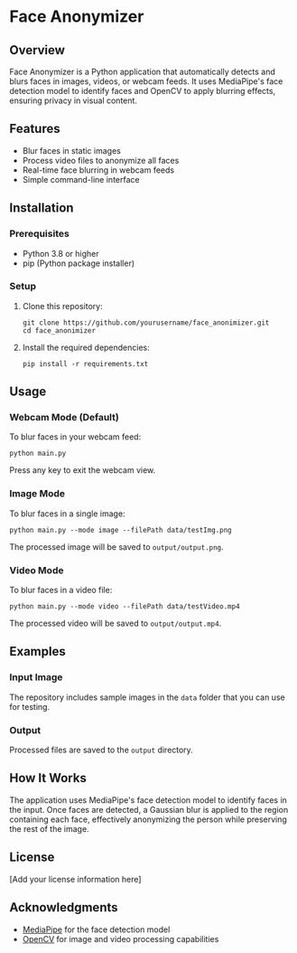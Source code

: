 # Face Anonymizer

## Overview
Face Anonymizer is a Python application that automatically detects and blurs faces in images, videos, or webcam feeds. It uses MediaPipe's face detection model to identify faces and OpenCV to apply blurring effects, ensuring privacy in visual content.

## Features
- Blur faces in static images
- Process video files to anonymize all faces
- Real-time face blurring in webcam feeds
- Simple command-line interface

## Installation

### Prerequisites
- Python 3.8 or higher
- pip (Python package installer)

### Setup
1. Clone this repository:
   ```
   git clone https://github.com/yourusername/face_anonimizer.git
   cd face_anonimizer
   ```

2. Install the required dependencies:
   ```
   pip install -r requirements.txt
   ```

## Usage

### Webcam Mode (Default)
To blur faces in your webcam feed:
```
python main.py
```
Press any key to exit the webcam view.

### Image Mode
To blur faces in a single image:
```
python main.py --mode image --filePath data/testImg.png
```
The processed image will be saved to `output/output.png`.

### Video Mode
To blur faces in a video file:
```
python main.py --mode video --filePath data/testVideo.mp4
```
The processed video will be saved to `output/output.mp4`.

## Examples

### Input Image
The repository includes sample images in the `data` folder that you can use for testing.

### Output
Processed files are saved to the `output` directory.

## How It Works
The application uses MediaPipe's face detection model to identify faces in the input. Once faces are detected, a Gaussian blur is applied to the region containing each face, effectively anonymizing the person while preserving the rest of the image.

## License
[Add your license information here]

## Acknowledgments
- [MediaPipe](https://mediapipe.dev/) for the face detection model
- [OpenCV](https://opencv.org/) for image and video processing capabilities
